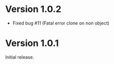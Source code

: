 # Version 1.0.2

* Fixed bug #11 (Fatal error clone on non object)

# Version 1.0.1

Initial release.
